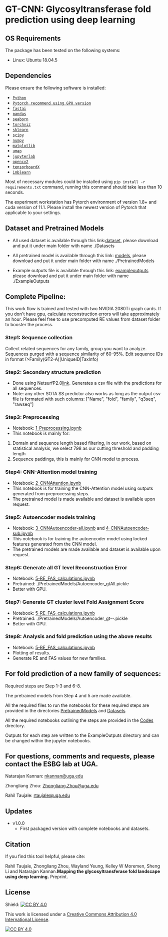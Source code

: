 # GT-CNN: Glycosyltransferase fold prediction using deep learning

## OS Requirements

The package has been tested on the following systems:

- Linux: Ubuntu 18.04.5

## Dependencies

Please ensure the following software is installed:

- [`Python`](https://www.python.org/downloads/)
- [`Pytorch recommend using GPU version`](https://pytorch.org/)
- [`fastai`](https://fastai1.fast.ai/install.html)
- [`pandas`](https://pandas.pydata.org/pandas-docs/stable/getting_started/install.html)
- [`seaborn`](https://seaborn.pydata.org/installing.html)
- [`torchviz`](https://pypi.org/project/torchviz/)
- [`sklearn`](https://scikit-learn.org/stable/install.html)
- [`scipy`](https://www.scipy.org/install.html)
- [`numpy`](https://numpy.org/install/)
- [`matplotlib`](https://matplotlib.org/stable/users/installing.html)
- [`umap`](https://umap-learn.readthedocs.io/en/latest/)
- [`jupyterlab`](https://jupyterlab.readthedocs.io/en/stable/getting_started/installation.html)
- [`opencv2`](https://pypi.org/project/opencv-python/)
- [`tensorboardX`](https://pypi.org/project/tensorboardX/)
- [`imblearn`](https://pypi.org/project/imblearn/)

Most of necessary modules could be installed using `pip install -r requirements.txt` command, running this command should take less than 10 seconds.

The experiment workstation has Pytorch environment of version 1.8+ and cuda version of 11.1. Please install the newest version of Pytorch that applicable to your settings.

## Dataset and Pretrained Models

- All used dataset is available through this link:[dataset](https://www.dropbox.com/sh/shgar3h0c6lyy3b/AAA16q78UmCX_qgp87RpzOcFa?dl=0), please download and put it under main folder with name ./Datasets

- All pretrained model is available through this link: [models](https://www.dropbox.com/sh/1ziq5qbg0ul8wb2/AAA98kokV0YJndSOd2kRmEKUa?dl=0), please download and put it under main folder with name ./PretrainedModels

- Example outputs file is available through this link: [exampleoutputs](https://www.dropbox.com/sh/blugiec012sqv0v/AABzS6Zjzq4ri8MhjhRIytcoa?dl=0)
please download and put it under main folder with name ./ExampleOutputs

## Complete Pipeline:

This work flow is trained and tested with two NVIDIA 2080Ti graph cards. If you don't have gpu, calculate reconstruction errors will take approximately an hour. Please feel free to use precomputed RE values from dataset folder to booster the process.

### Step1: Sequence collection

Collect related sequences for any family, group you want to analyze. Sequences purged with a sequence similarity of 60-95%.
Edit sequence IDs in format (>Family(GT2-A)|UniqueID|TaxInfo)

### Step2: Secondary structure prediction
- Done using NetsurfP2.0[link](http://www.cbs.dtu.dk/services/NetSurfP/). Generates a csv file with the predictions for all sequences. 
- Note: any other SOTA SS predictor also works as long as the output csv file is formated with such columns: ["Name", "fold", "family", "q3seq", "rawseq"]


### Step3: Preprocessing
- Notebook: [1-Preprocessing.ipynb](./Codes/1-Preprocessing.ipynb) 
- This notebook is mainly for: 
1. Domain and sequence length based filtering, in our work, based on statistical analysis, we select 798 as our cutting threshold and padding length 
2. Sequence paddings, this is mainly for CNN model to process.


### Step4: CNN-Attention model training
- Notebook: [2-CNNAttention.ipynb](./Codes/2-CNNAttention.ipynb) 
- This notebook is for training the CNN-Attention model using outputs generated from preprocessing steps.
- The pretrained model is made available and dataset is available upon request.

### Step5: Autoencoder models training
- Notebook: [3-CNNAutoencoder-all.ipynb](./Codes/3-CNNAutoencoder-all.ipynb) and [4-CNNAutoencoder-sub.ipynb](./Codes/4-CNNAutoencoder-sub.ipynb) 
- This notebook is for training the autoencoder model using locked features generated from the CNN model.
- The pretrained models are made available and dataset is available upon request.

### Step6: Generate all GT level Reconstruction Error
- Notebook: [5-RE_FAS_calculations.ipynb](./Codes/5-RE_FAS_calculations.ipynb) 
- Pretrained: ./PretrainedModels/Autoencoder_gtAll.pickle
- Better with GPU. 

### Step7: Generate GT cluster level Fold Assignment Score
- Notebook: [5-RE_FAS_calculations.ipynb](./Codes/5-RE_FAS_calculations.ipynb) 
- Pretrained: ./PretrainedModels/Autoencoder_gt--.pickle
- Better with GPU.

### Step8: Analysis and fold prediction using the above results
- Notebook: [5-RE_FAS_calculations.ipynb](./Codes/5-RE_FAS_calculations.ipynb) 
- Plotting of results.
- Generate RE and FAS values for new families.

## For fold prediction of a new family of sequences:

Required steps are Step 1-3 and 6-8.

The pretrained models from Step 4 and 5 are made available.

All the required files to run the notebooks for these required steps are provided in the directories [PretrainedModels](./PretrainedModels) and [Datasets](./Datasets) 

All the required notebooks outlining the steps are provided in the [Codes](./Codes) directory.

Outputs for each step are written to the ExampleOutputs directory and can be changed within the jupyter notebooks.

## For questions, comments and requests, please contact the ESBG lab at UGA.

Natarajan Kannan: nkannan@uga.edu

Zhongliang Zhou: Zhongliang.Zhou@uga.edu

Rahil Taujale: rtaujale@uga.edu

## Updates

- v1.0.0
  - First packaged version with complete notebooks and datasets.

## Citation

If you find this tool helpful, please cite:

Rahil Taujale, Zhongliang Zhou, Wayland Yeung, Kelley W Moremen, Sheng Li and Natarajan Kannan.**Mapping the glycosyltransferase fold landscape using deep learning.** Preprint.

## License

Shield: [![CC BY 4.0][cc-by-shield]][cc-by]

This work is licensed under a
[Creative Commons Attribution 4.0 International License][cc-by].

[![CC BY 4.0][cc-by-image]][cc-by]

[cc-by]: http://creativecommons.org/licenses/by/4.0/
[cc-by-image]: https://i.creativecommons.org/l/by/4.0/88x31.png
[cc-by-shield]: https://img.shields.io/badge/License-CC%20BY%204.0-lightgrey.svg
